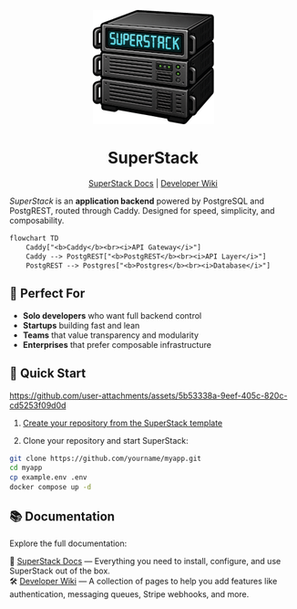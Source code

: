 <p align="center">
  <img alt="SuperStack logo" src="https://github.com/explodinglabs/superstack/blob/main/logo.png?raw=true" />
</p>

<h1 align="center">SuperStack</h1>

<p align="center">
  <a href="https://www.explodinglabs.com/superstack/">SuperStack Docs</a>
  | <a href="https://github.com/explodinglabs/superstack/wiki">Developer Wiki</a>
</p>

_SuperStack_ is an **application backend** powered by PostgreSQL and
PostgREST, routed through Caddy. Designed for speed, simplicity, and
composability.

```mermaid
flowchart TD
    Caddy["<b>Caddy</b><br><i>API Gateway</i>"]
    Caddy --> PostgREST["<b>PostgREST</b><br><i>API Layer</i>"]
    PostgREST --> Postgres["<b>Postgres</b><br><i>Database</i>"]
```

## 🎯 Perfect For

- **Solo developers** who want full backend control
- **Startups** building fast and lean
- **Teams** that value transparency and modularity
- **Enterprises** that prefer composable infrastructure

## 🚀 Quick Start

https://github.com/user-attachments/assets/5b53338a-9eef-405c-820c-cd5253f09d0d

1. [Create your repository from the SuperStack template](https://github.com/explodinglabs/superstack/generate)

2. Clone your repository and start SuperStack:

```sh
git clone https://github.com/yourname/myapp.git
cd myapp
cp example.env .env
docker compose up -d
```

## 📚 Documentation

Explore the full documentation:

📖 [SuperStack Docs](https://www.explodinglabs.com/superstack/) — Everything you need to install, configure, and use SuperStack out of the box.  
🛠️ [Developer Wiki](https://github.com/explodinglabs/superstack/wiki) — A collection of pages to help you add features like authentication, messaging queues, Stripe webhooks, and more.
